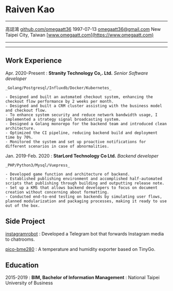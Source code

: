 Raiven Kao
============

-------------------                 ---------------------
高誌鴻                                         <i class="ti ti-brand-github-filled"></i>[github.com/omegaatt36](https://github.com/omegaatt36)
1997-07-13                                    <i class="ti ti-mail"></i>[omegaatt36@gmail.com](mailto://omegaatt36@gmail.com)
New Taipei City, Taiwan                       <i class="ti ti-article"></i>[www.omegaatt.com](https://www.omegaatt.com)
-------------------                 ---------------------

----

Work Experience
---------------

Apr. 2020-Present
:  **Stranity Technology Co,. Ltd.** _Senior Software developer_

    _Golang/Postgresql/Influxdb/Docker/Kubernetes_

    - Designed and built an automated checkout system, enhancing the checkout flow performance by 2 weeks per month.
    - Designed and built a CRM cluster assisting with the business model and checkout flow.
    - To enhance system security and reduce network bandwidth usage, I implemented a strategy signal broadcasting system.
    - Designed a Golang monorepo for the backend team and introduced clean architecture.
    - Optimized the CI pipeline, reducing backend build and deployment time by 70%.
    - Monitored the system and set up proactive notifications for different scenarios in case of abnormalities.

Jan. 2019-Feb. 2020
:   **StarLord Technology Co Ltd.** _Backend developer_

    _PHP/Python3/Mysql/Vuepress_

    - Developed game function and architecture of backend.
    - Established publishing environment and accomplished half-automated scripts that publishing through building and outputting release note.
    - Set up a KMS that allows backend developers to focus on document creation without concerning about formatting.
    - Conducted end-to-end testing on backends by simulating user flows, planned modularization and packaging processes, making it ready to use out of the box.

Side Project
---------

[instagramrobot](https://github.com/omegaatt36/instagramrobot)
:   Developed a Telegram bot that forwards Instagram media to chatrooms.


[pico-bme280](https://github.com/omegaatt36/pico-bme280)
:   A temperature and humidity exporter based on TinyGo.

Education
---------

2015-2019
:   **BIM, Bachelor of Information Management** 
:   National Taipei University of Business
